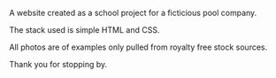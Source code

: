 A website created as a school project for a ficticious pool company.

The stack used is simple HTML and CSS.

All photos are of examples only pulled from royalty free stock sources.

Thank you for stopping by.
